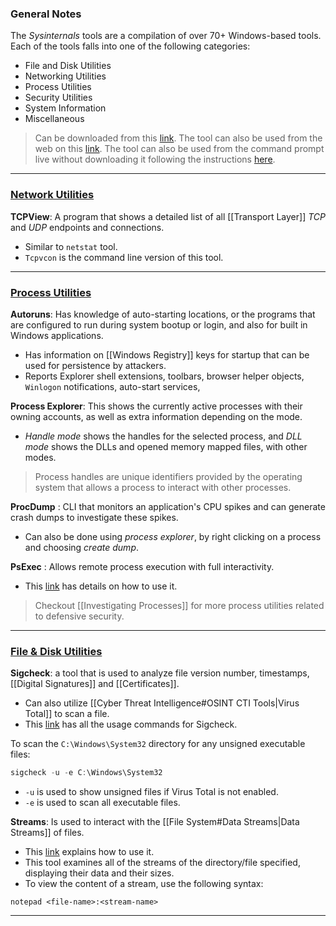 ### General Notes

The *Sysinternals* tools are a compilation of over 70+ Windows-based tools. Each of the tools falls into one of the following categories:

- File and Disk Utilities
- Networking Utilities
- Process Utilities
- Security Utilities
- System Information
- Miscellaneous

> Can be downloaded from this [link](https://docs.microsoft.com/en-us/sysinternals/downloads/). The tool can also be used from the web on this [link](https://live.sysinternals.com/). The tool can also be used from the command prompt live without downloading it following the instructions [here](https://kamransaifullah.medium.com/sysinternals-the-other-way-around-d0d009a01e48).

---
### [Network Utilities](https://docs.microsoft.com/en-us/sysinternals/downloads/networking-utilities)

**TCPView**: A program that shows a detailed list of all [[Transport Layer]] *TCP* and *UDP* endpoints and connections.
- Similar to `netstat` tool.
- `Tcpvcon` is the command line version of this tool.

---
### [Process Utilities](https://docs.microsoft.com/en-us/sysinternals/downloads/process-utilities)

**Autoruns**: Has knowledge of auto-starting locations, or the programs that are configured to run during system bootup or login, and also for built in Windows applications.
- Has information on [[Windows Registry]] keys for startup that can be used for persistence by attackers.
- Reports Explorer shell extensions, toolbars, browser helper objects, `Winlogon` notifications, auto-start services,

**Process Explorer**: This shows the currently active processes with their owning accounts, as well as extra information depending on the mode.
 - *Handle mode* shows the handles for the selected process, and *DLL mode* shows the DLLs and opened memory mapped files, with other modes.

> Process handles are unique identifiers provided by the operating system that allows a process to interact with other processes.

**ProcDump** : CLI that monitors an application's CPU spikes and can generate crash dumps to investigate these spikes.
- Can also be done using _process explorer_, by right clicking on a process and choosing _create dump_.

**PsExec** : Allows remote process execution with full interactivity.
- This [link](https://learn.microsoft.com/en-us/sysinternals/downloads/psexec) has details on how to use it.

> Checkout [[Investigating Processes]] for more process utilities related to defensive security.

---
### [File & Disk Utilities](https://docs.microsoft.com/en-us/sysinternals/downloads/file-and-disk-utilities)

**Sigcheck**: a tool that is used to analyze file version number, timestamps, [[Digital Signatures]] and [[Certificates]].
- Can also utilize [[Cyber Threat Intelligence#OSINT CTI Tools|Virus Total]] to scan a file.
- This [link](https://learn.microsoft.com/en-us/sysinternals/downloads/sigcheck) has all the usage commands for Sigcheck.

To scan the `C:\Windows\System32` directory for any unsigned executable files:
```powershell
sigcheck -u -e C:\Windows\System32
```
- `-u` is used to show unsigned files if Virus Total is not enabled.
- `-e` is used to scan all executable files.

**Streams**: Is used to interact with the [[File System#Data Streams|Data Streams]] of files.
- This [link](https://learn.microsoft.com/en-us/sysinternals/downloads/streams) explains how to use it.
- This tool examines all of the streams of the directory/file specified, displaying their data and their sizes.
- To view the content of a stream, use the following syntax:
```
notepad <file-name>:<stream-name>
```

---
